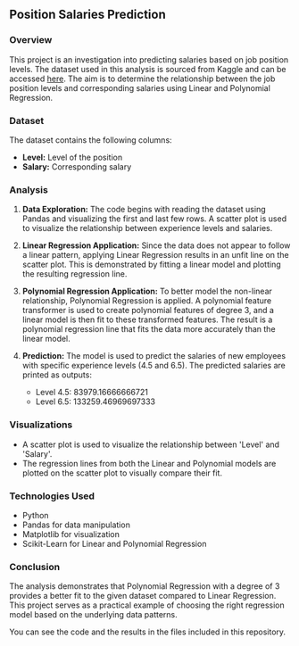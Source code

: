 ## Position Salaries Prediction

### Overview

This project is an investigation into predicting salaries based on job position levels. The dataset used in this analysis is sourced from Kaggle and can be accessed [here](https://www.kaggle.com/datasets/dermisfit/position-salaries). The aim is to determine the relationship between the job position levels and corresponding salaries using Linear and Polynomial Regression.

### Dataset

The dataset contains the following columns:

- **Level:** Level of the position
- **Salary:** Corresponding salary

### Analysis

1. **Data Exploration:** The code begins with reading the dataset using Pandas and visualizing the first and last few rows. A scatter plot is used to visualize the relationship between experience levels and salaries.

2. **Linear Regression Application:** Since the data does not appear to follow a linear pattern, applying Linear Regression results in an unfit line on the scatter plot. This is demonstrated by fitting a linear model and plotting the resulting regression line.

3. **Polynomial Regression Application:** To better model the non-linear relationship, Polynomial Regression is applied. A polynomial feature transformer is used to create polynomial features of degree 3, and a linear model is then fit to these transformed features. The result is a polynomial regression line that fits the data more accurately than the linear model.

4. **Prediction:** The model is used to predict the salaries of new employees with specific experience levels (4.5 and 6.5). The predicted salaries are printed as outputs:
   - Level 4.5: 83979.16666666721
   - Level 6.5: 133259.46969697333

### Visualizations

- A scatter plot is used to visualize the relationship between 'Level' and 'Salary'.
- The regression lines from both the Linear and Polynomial models are plotted on the scatter plot to visually compare their fit.

### Technologies Used

- Python
- Pandas for data manipulation
- Matplotlib for visualization
- Scikit-Learn for Linear and Polynomial Regression

### Conclusion

The analysis demonstrates that Polynomial Regression with a degree of 3 provides a better fit to the given dataset compared to Linear Regression. This project serves as a practical example of choosing the right regression model based on the underlying data patterns.

You can see the code and the results in the files included in this repository.
